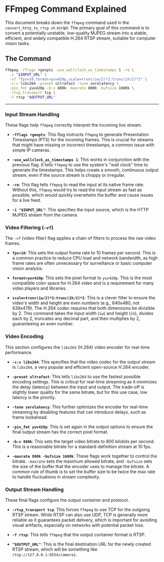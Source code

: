 # FFmpeg Command Explained

This document breaks down the `ffmpeg` command used in the `convert_http_to_rtsp.sh` script. The primary goal of this command is to convert a potentially unstable, low-quality MJPEG stream into a stable, efficient, and widely compatible H.264 RTSP stream, suitable for computer vision tasks.

## The Command

```bash
ffmpeg -fflags +genpts -use_wallclock_as_timestamps 1 -re \
  -i "$INPUT_URL" \
  -vf "fps=10,format=yuv420p,scale=trunc(iw/2)*2:trunc(ih/2)*2" \
  -c:v libx264 -preset ultrafast -tune zerolatency \
  -pix_fmt yuv420p -b:v 800k -maxrate 800k -bufsize 1600k \
  -rtsp_transport tcp \
  -f rtsp "$OUTPUT_URL"
```

---

### Input Stream Handling

These flags help `ffmpeg` correctly interpret the incoming live stream.

-   **`-fflags +genpts`**: This flag instructs `ffmpeg` to generate Presentation Timestamps (PTS) for the incoming frames. This is crucial for streams that might have missing or incorrect timestamps, a common issue with simple IP cameras.

-   **`-use_wallclock_as_timestamps 1`**: This works in conjunction with the previous flag. It tells `ffmpeg` to use the system's "wall clock" time to generate the timestamps. This helps create a smooth, continuous output stream, even if the source stream is choppy or irregular.

-   **`-re`**: This flag tells `ffmpeg` to read the input at its native frame rate. Without this, `ffmpeg` would try to read the input stream as fast as possible, which would quickly overwhelm the buffer and cause issues for a live feed.

-   **`-i "$INPUT_URL"`**: This specifies the input source, which is the HTTP MJPEG stream from the camera.

### Video Filtering (`-vf`)

The `-vf` (video filter) flag applies a chain of filters to process the raw video frames.

-   **`fps=10`**: This sets the output frame rate to 10 frames per second. This is a common practice to reduce CPU load and network bandwidth, as high frame rates are often unnecessary for surveillance or basic computer vision analysis.

-   **`format=yuv420p`**: This sets the pixel format to `yuv420p`. This is the most compatible color space for H.264 video and is a requirement for many video players and libraries.

-   **`scale=trunc(iw/2)*2:trunc(ih/2)*2`**: This is a clever filter to ensure the video's width and height are even numbers (e.g., 640x480, not 639x479). The H.264 codec requires that both dimensions be divisible by 2. This command takes the input width (`iw`) and height (`ih`), divides each by 2, truncates any decimal part, and then multiplies by 2, guaranteeing an even number.

### Video Encoding

This section configures the `libx264` (H.264) video encoder for real-time performance.

-   **`-c:v libx264`**: This specifies that the video codec for the output stream is `libx264`, a very popular and efficient open-source H.264 encoder.

-   **`-preset ultrafast`**: This tells `libx264` to use the fastest possible encoding settings. This is critical for real-time streaming as it minimizes the delay (latency) between the input and output. The trade-off is slightly lower quality for the same bitrate, but for this use case, low latency is the priority.

-   **`-tune zerolatency`**: This further optimizes the encoder for real-time streaming by disabling features that can introduce delays, such as frame lookahead.

-   **`-pix_fmt yuv420p`**: This is set again in the output options to ensure the final output stream has the correct pixel format.

-   **`-b:v 800k`**: This sets the target video bitrate to 800 kilobits per second. This is a reasonable bitrate for a standard-definition stream at 10 fps.

-   **`-maxrate 800k -bufsize 1600k`**: These flags work together to control the bitrate. `-maxrate` sets the maximum allowed bitrate, and `-bufsize` sets the size of the buffer that the encoder uses to manage the bitrate. A common rule of thumb is to set the buffer size to be twice the max rate to handle fluctuations in stream complexity.

### Output Stream Handling

These final flags configure the output container and protocol.

-   **`-rtsp_transport tcp`**: This forces `ffmpeg` to use TCP for the outgoing RTSP stream. While RTSP can also use UDP, TCP is generally more reliable as it guarantees packet delivery, which is important for avoiding visual artifacts, especially on networks with potential packet loss.

-   **`-f rtsp`**: This tells `ffmpeg` that the output container format is RTSP.

-   **`"$OUTPUT_URL"`**: This is the final destination URL for the newly created RTSP stream, which will be something like `rtsp://127.0.0.1:8554/camera1`.
